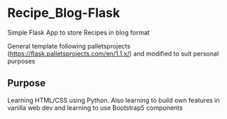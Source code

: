 # Recipe_Blog-Flask
Simple Flask App to store Recipes in blog format

General template following palletsprojects (https://flask.palletsprojects.com/en/1.1.x/) and modified to suit personal purposes

## Purpose
Learning HTML/CSS using Python. Also learning to build own features in vanilla web dev and learning to use Bootstrap5 components

